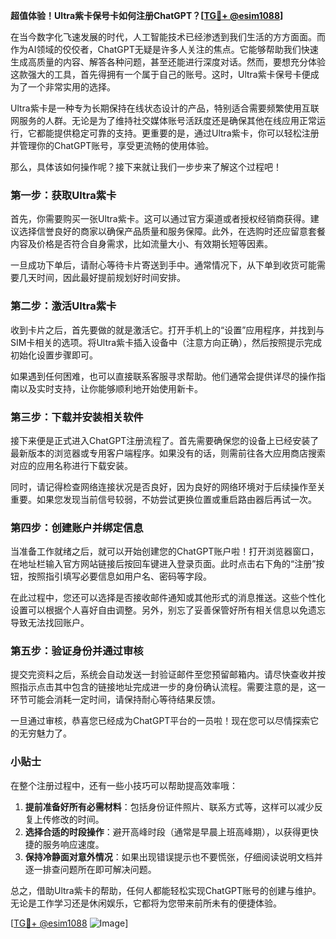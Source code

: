 **超值体验！Ultra紫卡保号卡如何注册ChatGPT？[[TG💪+ @esim1088](https://t.me/s/esim1088)]**

在当今数字化飞速发展的时代，人工智能技术已经渗透到我们生活的方方面面。而作为AI领域的佼佼者，ChatGPT无疑是许多人关注的焦点。它能够帮助我们快速生成高质量的内容、解答各种问题，甚至还能进行深度对话。然而，要想充分体验这款强大的工具，首先得拥有一个属于自己的账号。这时，Ultra紫卡保号卡便成为了一个非常实用的选择。

Ultra紫卡是一种专为长期保持在线状态设计的产品，特别适合需要频繁使用互联网服务的人群。无论是为了维持社交媒体账号活跃度还是确保其他在线应用正常运行，它都能提供稳定可靠的支持。更重要的是，通过Ultra紫卡，你可以轻松注册并管理你的ChatGPT账号，享受更流畅的使用体验。

那么，具体该如何操作呢？接下来就让我们一步步来了解这个过程吧！

### 第一步：获取Ultra紫卡

首先，你需要购买一张Ultra紫卡。这可以通过官方渠道或者授权经销商获得。建议选择信誉良好的商家以确保产品质量和服务保障。此外，在选购时还应留意套餐内容及价格是否符合自身需求，比如流量大小、有效期长短等因素。

一旦成功下单后，请耐心等待卡片寄送到手中。通常情况下，从下单到收货可能需要几天时间，因此最好提前规划好时间安排。

### 第二步：激活Ultra紫卡

收到卡片之后，首先要做的就是激活它。打开手机上的“设置”应用程序，并找到与SIM卡相关的选项。将Ultra紫卡插入设备中（注意方向正确），然后按照提示完成初始化设置步骤即可。

如果遇到任何困难，也可以直接联系客服寻求帮助。他们通常会提供详尽的操作指南以及实时支持，让你能够顺利地开始使用新卡。

### 第三步：下载并安装相关软件

接下来便是正式进入ChatGPT注册流程了。首先需要确保您的设备上已经安装了最新版本的浏览器或专用客户端程序。如果没有的话，则需前往各大应用商店搜索对应的应用名称进行下载安装。

同时，请记得检查网络连接状况是否良好，因为良好的网络环境对于后续操作至关重要。如果您发现当前信号较弱，不妨尝试更换位置或重启路由器后再试一次。

### 第四步：创建账户并绑定信息

当准备工作就绪之后，就可以开始创建您的ChatGPT账户啦！打开浏览器窗口，在地址栏输入官方网站链接后按回车键进入登录页面。此时点击右下角的“注册”按钮，按照指引填写必要信息如用户名、密码等字段。

在此过程中，您还可以选择是否接收邮件通知或其他形式的消息推送。这些个性化设置可以根据个人喜好自由调整。另外，别忘了妥善保管好所有相关信息以免遗忘导致无法找回账户。

### 第五步：验证身份并通过审核

提交完资料之后，系统会自动发送一封验证邮件至您预留邮箱内。请尽快查收并按照指示点击其中包含的链接地址完成进一步的身份确认流程。需要注意的是，这一环节可能会消耗一定时间，请保持耐心等待结果反馈。

一旦通过审核，恭喜您已经成为ChatGPT平台的一员啦！现在您可以尽情探索它的无穷魅力了。

### 小贴士

在整个注册过程中，还有一些小技巧可以帮助提高效率哦：

1. **提前准备好所有必需材料**：包括身份证件照片、联系方式等，这样可以减少反复上传修改的时间。
2. **选择合适的时段操作**：避开高峰时段（通常是早晨上班高峰期），以获得更快捷的服务响应速度。
3. **保持冷静面对意外情况**：如果出现错误提示也不要慌张，仔细阅读说明文档并逐一排查问题所在即可解决问题。

总之，借助Ultra紫卡的帮助，任何人都能轻松实现ChatGPT账号的创建与维护。无论是工作学习还是休闲娱乐，它都将为您带来前所未有的便捷体验。

[[TG💪+ @esim1088](https://t.me/s/esim1088) ![Image](https://i.postimg.cc/4NQfJmqS/Snipaste-2025-05-13-00-14-12.png)]